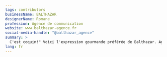```yaml
---
tags: contributors
businessName: BALTHAZAR
designerName: Romane
profession: Agence de communication
website: www.balthazar-agence.fr
social-media-handle: "@balthazar_agence"
summary: >
  C'est coquin!" Voici l'expression gourmande préférée de Balthazar. Agence de communication spécialisée dans tout ce qui se mange et se boit, Balthazar accompagne les projets les plus gourmands. Ils ont aussi comme point commun d'avoir un engagement environnemental ou social.
lang: fr
---
```

